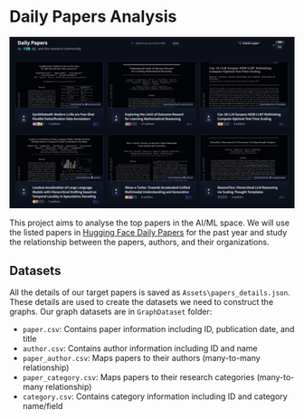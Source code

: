 # Daily Papers Analysis

![daily papers page](Assets/daily_papers_page.jpg)

This project aims to analyse the top papers in the AI/ML space. We will use the listed papers in [Hugging Face Daily Papers](https://huggingface.co/papers) for the past year and study the relationship between the papers, authors, and their organizations.

## Datasets
All the details of our target papers is saved as `Assets\papers_details.json`.
These details are used to create the datasets we need to construct the graphs. Our graph datasets are in `GraphDataset` folder:
- `paper.csv`: Contains paper information including ID, publication date, and title
- `author.csv`: Contains author information including ID and name
- `paper_author.csv`: Maps papers to their authors (many-to-many relationship)
- `paper_category.csv`: Maps papers to their research categories (many-to-many relationship)
- `category.csv`: Contains category information including ID and category name/field


